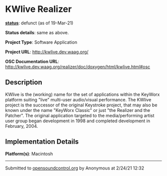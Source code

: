 # KWlive Realizer

**[status](../implementation-status.html)**: defunct (as of 19-Mar-21)

**Status details**: 
same as above.

**Project Type**: Software Application

**Project URL**: <http://kwlive.dev.waag.org/>

**OSC Documentation URL**: <http://kwlive.dev.waag.org/realizer/doc/doxygen/html/kwlive.html#osc>

## Description

KWlive is the (working) name for the set of applications within the KeyWorx platform suiting "live" multi-user audio/visual performance. The KWlive project is the successor of the original Keystroke project, that may also be known under the name "KeyWorx Classic" or just "the Realizer and the Patcher". The original application targeted to the media/performing artist user group began development in 1998 and completed development in February, 2004.

## Implementation Details

**Platform(s)**: Macintosh

---
Submitted to [opensoundcontrol.org](https://opensoundcontrol.org) by Anonymous at 2/24/21 12:32
